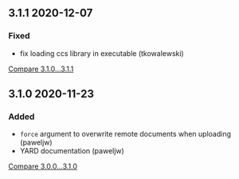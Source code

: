 ## 3.1.1 2020-12-07


### Fixed

- fix loading ccs library in executable (tkowalewski)

[Compare 3.1.0...3.1.1](https://github.com/occson/occson.rb/compare/3.1.0...3.1.1)


## 3.1.0 2020-11-23


### Added

- `force` argument to overwrite remote documents when uploading (paweljw)
- YARD documentation (paweljw)


[Compare 3.0.0...3.1.0](https://github.com/occson/occson.rb/compare/3.0.0...3.1.0)
